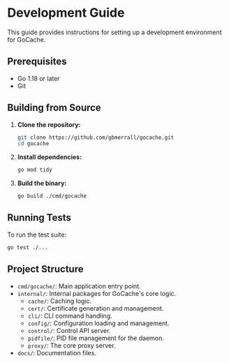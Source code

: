 # Development Guide

This guide provides instructions for setting up a development environment for GoCache.

## Prerequisites

- Go 1.18 or later
- Git

## Building from Source

1.  **Clone the repository:**

    ```bash
    git clone https://github.com/gbmerrall/gocache.git
    cd gocache
    ```

2.  **Install dependencies:**

    ```bash
    go mod tidy
    ```

3.  **Build the binary:**

    ```bash
    go build ./cmd/gocache
    ```

## Running Tests

To run the test suite:

```bash
go test ./...
```

## Project Structure

-   `cmd/gocache/`: Main application entry point.
-   `internal/`: Internal packages for GoCache's core logic.
    -   `cache/`: Caching logic.
    -   `cert/`: Certificate generation and management.
    -   `cli/`: CLI command handling.
    -   `config/`: Configuration loading and management.
    -   `control/`: Control API server.
    -   `pidfile/`: PID file management for the daemon.
    -   `proxy/`: The core proxy server.
-   `docs/`: Documentation files.
